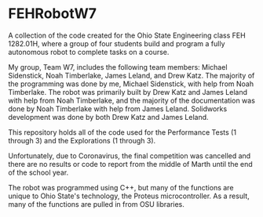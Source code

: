 # FEHRobotW7
A collection of the code created for the Ohio State Engineering class FEH 1282.01H, where a group of four students build and program a fully autonomous robot to complete tasks on a course.

My group, Team W7, includes the following team members: Michael Sidenstick, Noah Timberlake, James Leland, and Drew Katz. The majority of the programming was done by me, Michael Sidenstick, with help from Noah Timberlake. The robot was primarily built by Drew Katz and James Leland with help from Noah Timberlake, and the majority of the documentation was done by Noah Timberlake with help from James Leland. Solidworks development was done by both Drew Katz and James Leland.

This repository holds all of the code used for the Performance Tests (1 through 3) and the Explorations (1 through 3).

Unfortunately, due to Coronavirus, the final competition was cancelled and there are no results or code to report from the middle of Marth until the end of the school year.

The robot was programmed using C++, but many of the functions are unique to Ohio State's technology, the Proteus microcontroller. As a result, many of the functions are pulled in from OSU libraries.
